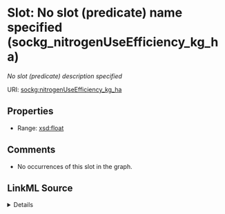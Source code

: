 

# Slot: No slot (predicate) name specified (sockg_nitrogenUseEfficiency_kg_ha)


_No slot (predicate) description specified_







URI: [sockg:nitrogenUseEfficiency_kg_ha](https://idir.uta.edu/sockg-ontology/docs/nitrogenUseEfficiency_kg_ha)



<!-- no inheritance hierarchy -->








## Properties

* Range: [xsd:float](http://www.w3.org/2001/XMLSchema#float)





## Comments

* No occurrences of this slot in the graph.



## LinkML Source

<details>

```yaml
name: sockg_nitrogenUseEfficiency_kg_ha
description: No slot (predicate) description specified
title: No slot (predicate) name specified
comments:
- No occurrences of this slot in the graph.
from_schema: soc-kg
rank: 1000
domain: sockg_NutrientEfficiency
slot_uri: sockg:nitrogenUseEfficiency_kg_ha
alias: sockg_nitrogenUseEfficiency_kg_ha
range: float

```
</details>